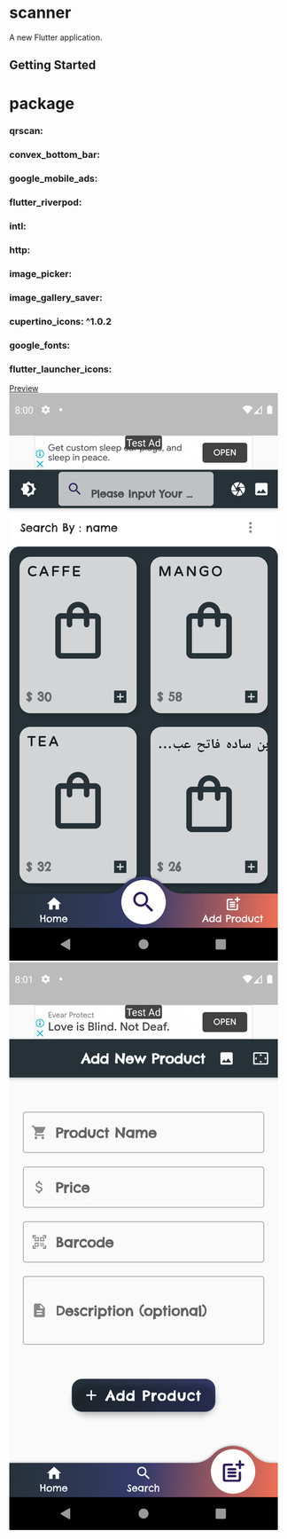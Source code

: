 # scanner

A new Flutter application.

## Getting Started
# package 
### qrscan:
 ###  convex_bottom_bar:
 ###  google_mobile_ads:
###   flutter_riverpod:
###   intl:
###   http:
###   image_picker:
###   image_gallery_saver:
###   cupertino_icons: ^1.0.2
###   google_fonts:
###   flutter_launcher_icons:
  
[Preview](/3.png)
![Preview](/2.png)
![Preview](/1.png)

